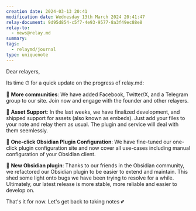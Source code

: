 ```yaml
---
creation date: 2024-03-13 20:41
modification date: Wednesday 13th March 2024 20:41:47
relay-document: 9d95d854-c5f7-4e93-9577-8a3f49ec88e8
relay-to:
  - news@relay.md
summary: 
tags:
  - relaymd/journal
type: uniquenote
---
```


Dear relayers,

Its time ⏰ for a quick update on the progress of relay.md:

🎉 **More communities**:
We have added Facebook, Twitter/X, and a Telegram group to our site. Join now and engage with the founder and other relayers.

🎉 **Asset Support**:
In the last weeks, we have finalized development, and shipped support for assets (also known as embeds). Just add your files to your note and relay them as usual. The plugin and service will deal with them seemlessly.

🎉 **One-click Obsidian Plugin Configuration**:
We have fine-tuned our one-click plugin configuration site and now cover all use-cases including manual configuration of your Obsidian client.

🎉 **New Obsidian plugin**:
Thanks to our friends in the Obsidian community, we refactored our Obsidian plugin to be easier to extend and maintain. This shed some light onto bugs we have been trying to resolve for a while. Ultimately, our latest release is more stable, more reliable and easier to develop on.

That's it for now. Let's get back to taking notes 💕